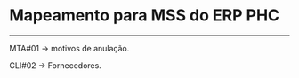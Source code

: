 # Mapeamento para MSS do ERP PHC

************************************************************

MTA#01 -> motivos de anulação.

CLI#02 -> Fornecedores.